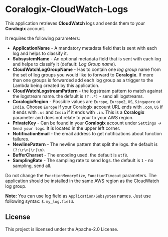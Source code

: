 # Coralogix-CloudWatch-Logs

This application retrieves **CloudWatch** logs and sends them to your **Coralogix** account.

It requires the following parameters:
* **ApplicationName** - A mandatory metadata field that is sent with each log and helps to classify it.
* **SubsystemName** - An optional metadata field that is sent with each log and helps to classify it (default: *Log Group name*).
* **CloudWatchLogGroupName** - Has to contain one *log group* name from the set of log groups you would like to forward to **Coralogix**. If more than one groups is forwarded add each log group as a trigger to the Lambda being created by this application.
* **CloudWatchLogstreamPattern** - the logstream pattern to match against the logstream name. the default is `(?:.*)` - send all logstreams.
* **CoralogixRegion** - Possible values are `Europe`, `Europe2`, `US`, `Singapore` or `India`. Choose `Europe` if your Coralogix account URL ends with `.com`, `US` if it ends with `.us` and `India` if it ends with `.in`. This is a **Coralogix** parameter and does not relate to your to your AWS region.
* **PrivateKey** - Can be found in your **Coralogix** account under `Settings` -> `Send your logs`. It is located in the upper left corner.
* **NotificationEmail** - the email address to get notifications about function failures.
* **NewlinePattern** - The newline pattern that split the logs. the default is `(?:\r\n|\r|\n)`.
* **BufferCharset** - The encoding used. the default is `utf8`.
* **SamplingRate** - The sampling rate to send logs. the default is `1` - no sampling, send all.

Do not change the `FunctionMemorySize`, `FunctionTimeout`  parameters. The application should be installed in the same AWS region as the CloudWatch log group.

**Note:** You can use log field as `Application/Subsystem` names. Just use following syntax: `$.my_log.field`.

## License

This project is licensed under the Apache-2.0 License.